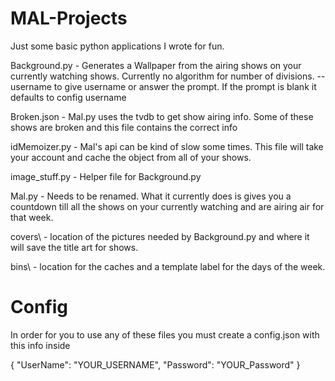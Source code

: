 # MAL-Projects
Just some basic python applications I wrote for fun.

Background.py - Generates a Wallpaper from the airing shows on your currently watching shows. Currently no algorithm for number of divisions. --username to give username or answer the prompt. If the prompt is blank it defaults to config username

Broken.json - Mal.py uses the tvdb to get show airing info. Some of these shows are broken and this file contains the correct info

idMemoizer.py - Mal's api can be kind of slow some times. This file will take your account and cache the object from all of your shows.

image_stuff.py - Helper file for Background.py

Mal.py - Needs to be renamed. What it currently does is gives you a countdown till all the shows on your currently watching and are airing air for that week.

covers\ - location of the pictures needed by Background.py and where it will save the title art for shows.

bins\ - location for the caches and a template label for the days of the week.

# Config
In order for you to use any of these files you must create a config.json with this info inside

{
    "UserName": "YOUR_USERNAME",
    "Password": "YOUR_Password"
}
